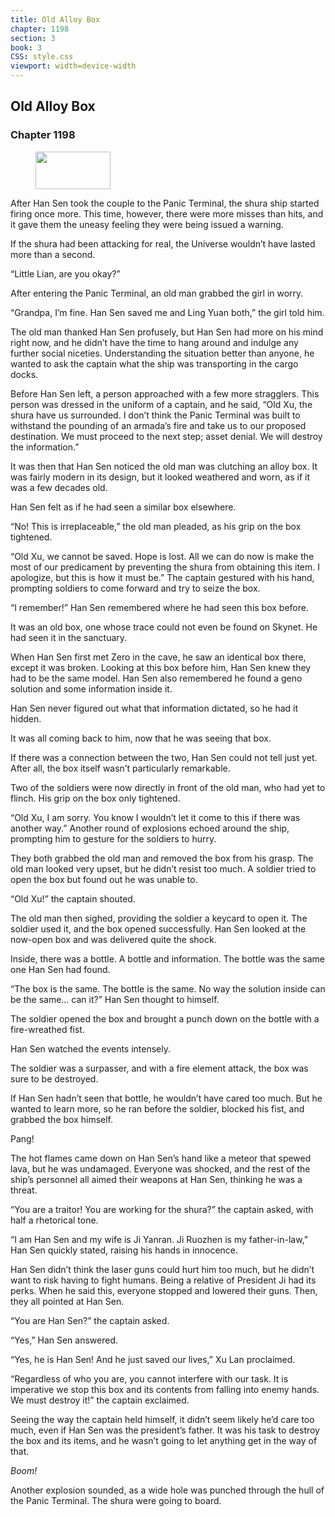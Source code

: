 ```yaml
---
title: Old Alloy Box
chapter: 1198
section: 3
book: 3
CSS: style.css
viewport: width=device-width
---
```


## Old Alloy Box

### Chapter 1198

<figure>
	<img src="../Images/gem.gif" alt="" id="gem" width="120" height="60" />
</figure>

After Han Sen took the couple to the Panic Terminal, the shura ship started firing once more. This time, however, there were more misses than hits, and it gave them the uneasy feeling they were being issued a warning.

If the shura had been attacking for real, the Universe wouldn’t have lasted more than a second.

“Little Lian, are you okay?”

After entering the Panic Terminal, an old man grabbed the girl in worry.

“Grandpa, I’m fine. Han Sen saved me and Ling Yuan both,” the girl told him.

The old man thanked Han Sen profusely, but Han Sen had more on his mind right now, and he didn’t have the time to hang around and indulge any further social niceties. Understanding the situation better than anyone, he wanted to ask the captain what the ship was transporting in the cargo docks.

Before Han Sen left, a person approached with a few more stragglers. This person was dressed in the uniform of a captain, and he said, “Old Xu, the shura have us surrounded. I don’t think the Panic Terminal was built to withstand the pounding of an armada’s fire and take us to our proposed destination. We must proceed to the next step; asset denial. We will destroy the information.”

It was then that Han Sen noticed the old man was clutching an alloy box. It was fairly modern in its design, but it looked weathered and worn, as if it was a few decades old.

Han Sen felt as if he had seen a similar box elsewhere.

“No! This is irreplaceable,” the old man pleaded, as his grip on the box tightened.

“Old Xu, we cannot be saved. Hope is lost. All we can do now is make the most of our predicament by preventing the shura from obtaining this item. I apologize, but this is how it must be.” The captain gestured with his hand, prompting soldiers to come forward and try to seize the box.

“I remember!” Han Sen remembered where he had seen this box before.

It was an old box, one whose trace could not even be found on Skynet. He had seen it in the sanctuary.

When Han Sen first met Zero in the cave, he saw an identical box there, except it was broken. Looking at this box before him, Han Sen knew they had to be the same model. Han Sen also remembered he found a geno solution and some information inside it.

Han Sen never figured out what that information dictated, so he had it hidden.

It was all coming back to him, now that he was seeing that box.

If there was a connection between the two, Han Sen could not tell just yet. After all, the box itself wasn’t particularly remarkable.

Two of the soldiers were now directly in front of the old man, who had yet to flinch. His grip on the box only tightened.

“Old Xu, I am sorry. You know I wouldn’t let it come to this if there was another way.” Another round of explosions echoed around the ship, prompting him to gesture for the soldiers to hurry.

They both grabbed the old man and removed the box from his grasp. The old man looked very upset, but he didn’t resist too much. A soldier tried to open the box but found out he was unable to.

“Old Xu!” the captain shouted.

The old man then sighed, providing the soldier a keycard to open it. The soldier used it, and the box opened successfully. Han Sen looked at the now-open box and was delivered quite the shock.

Inside, there was a bottle. A bottle and information. The bottle was the same one Han Sen had found.

“The box is the same. The bottle is the same. No way the solution inside can be the same… can it?” Han Sen thought to himself.

The soldier opened the box and brought a punch down on the bottle with a fire-wreathed fist.

Han Sen watched the events intensely.

The soldier was a surpasser, and with a fire element attack, the box was sure to be destroyed.

If Han Sen hadn’t seen that bottle, he wouldn’t have cared too much. But he wanted to learn more, so he ran before the soldier, blocked his fist, and grabbed the box himself.

Pang!

The hot flames came down on Han Sen’s hand like a meteor that spewed lava, but he was undamaged. Everyone was shocked, and the rest of the ship’s personnel all aimed their weapons at Han Sen, thinking he was a threat.

“You are a traitor! You are working for the shura?” the captain asked, with half a rhetorical tone.

“I am Han Sen and my wife is Ji Yanran. Ji Ruozhen is my father-in-law,” Han Sen quickly stated, raising his hands in innocence.

Han Sen didn’t think the laser guns could hurt him too much, but he didn’t want to risk having to fight humans. Being a relative of President Ji had its perks. When he said this, everyone stopped and lowered their guns. Then, they all pointed at Han Sen.

“You are Han Sen?” the captain asked.

“Yes,” Han Sen answered.

“Yes, he is Han Sen! And he just saved our lives,” Xu Lan proclaimed.

“Regardless of who you are, you cannot interfere with our task. It is imperative we stop this box and its contents from falling into enemy hands. We must destroy it!” the captain exclaimed.

Seeing the way the captain held himself, it didn’t seem likely he’d care too much, even if Han Sen was the president’s father. It was his task to destroy the box and its items, and he wasn’t going to let anything get in the way of that.

*Boom!*

Another explosion sounded, as a wide hole was punched through the hull of the Panic Terminal. The shura were going to board.